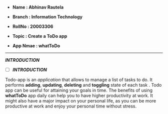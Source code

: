 - **Name : Abhinav Rautela**

- **Branch : Information Technology**

- **RollNo : 20003306** 

- **Topic : Create a ToDo app**

- **App Nmae : whatToDo**

--------


***INTRODUCTION***
- [ ] ***INTRODUCTION***


Todo-app is an *application* that allows to manage a list of tasks to do. It performs **adding**, **updating**, **deleting** and **toggling** state of each task . Todo app can be useful for  attaining your goals in time. The benefits of using **whatToDo** app daily can help you to have higher productivity at work. It might also have a major impact on your personal life, as you can be more productive at work and enjoy your personal time without stress.


